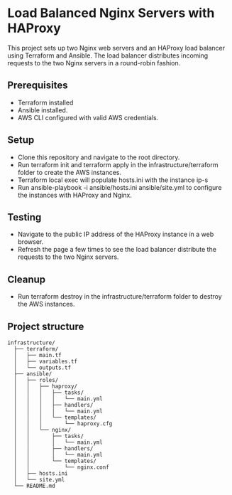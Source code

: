 # Load Balanced Nginx Servers with HAProxy

This project sets up two Nginx web servers and an HAProxy load balancer using Terraform and Ansible. The load balancer distributes incoming requests to the two Nginx servers in a round-robin fashion.

## Prerequisites

* Terraform installed
* Ansible installed.
* AWS CLI configured with valid AWS credentials.

## Setup

- Clone this repository and navigate to the root directory.
- Run terraform init and terraform apply in the infrastructure/terraform folder to create the AWS instances.
- Terraform local exec will populate hosts.ini with the instance ip-s 
- Run ansible-playbook -i ansible/hosts.ini ansible/site.yml to configure the instances with HAProxy and Nginx.

## Testing

- Navigate to the public IP address of the HAProxy instance in a web browser.
- Refresh the page a few times to see the load balancer distribute the requests to the two Nginx servers.

## Cleanup

- Run terraform destroy in the infrastructure/terraform folder to destroy the AWS instances.

## Project structure
```
infrastructure/
  ├── terraform/
  │   ├── main.tf
  │   ├── variables.tf
  │   └── outputs.tf
  ├── ansible/
  │   ├── roles/
  │   │   ├── haproxy/
  │   │   │   ├── tasks/
  │   │   │   │   └── main.yml
  │   │   │   ├── handlers/
  │   │   │   │   └── main.yml
  │   │   │   └── templates/
  │   │   │       └── haproxy.cfg
  │   │   └── nginx/
  │   │       ├── tasks/
  │   │       │   └── main.yml
  │   │       ├── handlers/
  │   │       │   └── main.yml
  │   │       └── templates/
  │   │           └── nginx.conf
  │   ├── hosts.ini
  │   └── site.yml
  └── README.md
```
